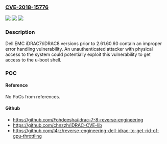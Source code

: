### [CVE-2018-15776](https://cve.mitre.org/cgi-bin/cvename.cgi?name=CVE-2018-15776)
![](https://img.shields.io/static/v1?label=Product&message=iDRAC&color=blue)
![](https://img.shields.io/static/v1?label=Version&message=iDRAC72.61.60.60%20&color=brighgreen)
![](https://img.shields.io/static/v1?label=Vulnerability&message=Improper%20Error%20Handling%20Vulnerability.%20&color=brighgreen)

### Description

Dell EMC iDRAC7/iDRAC8 versions prior to 2.61.60.60 contain an improper error handling vulnerability. An unauthenticated attacker with physical access to the system could potentially exploit this vulnerability to get access to the u-boot shell.

### POC

#### Reference
No PoCs from references.

#### Github
- https://github.com/Fohdeesha/idrac-7-8-reverse-engineering
- https://github.com/chnzzh/iDRAC-CVE-lib
- https://github.com/l4rz/reverse-engineering-dell-idrac-to-get-rid-of-gpu-throttling

